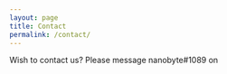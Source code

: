 ```yaml
---
layout: page
title: Contact
permalink: /contact/
---
```


Wish to contact us? Please message nanobyte#1089 on <a href="https://discordapp.com/users/165851543860543488" class="discordlink"  style="float:right" target="_blank"></a>
